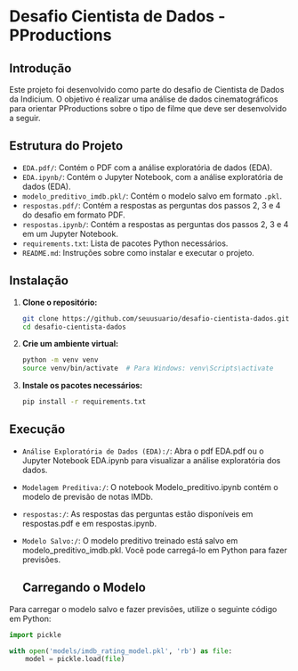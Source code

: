 # Desafio Cientista de Dados - PProductions

## Introdução

Este projeto foi desenvolvido como parte do desafio de Cientista de Dados da Indicium. O objetivo é realizar uma análise de dados cinematográficos para orientar PProductions sobre o tipo de filme que deve ser desenvolvido a seguir.

## Estrutura do Projeto

- `EDA.pdf/`: Contém o PDF com a análise exploratória de dados (EDA).
- `EDA.ipynb/`: Contém o Jupyter Notebook, com a análise exploratória de dados (EDA).
- `modelo_preditivo_imdb.pkl/`: Contém o modelo salvo em formato `.pkl`.
- `respostas.pdf/`: Contém a respostas as perguntas dos passos 2, 3 e 4 do desafio em formato PDF.
- `respostas.ipynb/`: Contém a respostas as perguntas dos passos 2, 3 e 4 em um Jupyter Notebook.
- `requirements.txt`: Lista de pacotes Python necessários.
- `README.md`: Instruções sobre como instalar e executar o projeto.

## Instalação

1. **Clone o repositório:**

   ```bash
   git clone https://github.com/seuusuario/desafio-cientista-dados.git
   cd desafio-cientista-dados

2. **Crie um ambiente virtual:**

   ```bash
   python -m venv venv
   source venv/bin/activate  # Para Windows: venv\Scripts\activate

3. **Instale os pacotes necessários:**

   ```bash
   pip install -r requirements.txt

## Execução
- `Análise Exploratória de Dados (EDA):/`: Abra o pdf EDA.pdf ou o Jupyter Notebook EDA.ipynb para visualizar a análise exploratória dos dados.
- `Modelagem Preditiva:/`: O notebook Modelo_preditivo.ipynb contém o modelo de previsão de notas IMDb.
- `respostas:/`: As respostas das perguntas estão disponíveis em respostas.pdf e em respostas.ipynb.
- `Modelo Salvo:/`: O modelo preditivo treinado está salvo em modelo_preditivo_imdb.pkl. Você pode carregá-lo em Python para fazer previsões.
  
  ## Carregando o Modelo

Para carregar o modelo salvo e fazer previsões, utilize o seguinte código em Python:

```python
import pickle

with open('models/imdb_rating_model.pkl', 'rb') as file:
    model = pickle.load(file)
